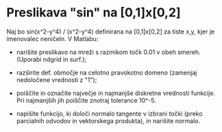 # Preslikava "sin" na [0,1]x[0,2]

Naj bo sin(x^2-y^4) / (x^2-y^4) definirana na [0,1]x[0,2] za tiste x,y, kjer je imenovalec neničeln.
V Matlabu:

* narišite preslikavo na mreži s razmikom točk 0.01 v obeh smereh. (Uporabi ndgrid in surf.);

* razširite def. območje na celotno pravokotno domeno (zamenjaj nedoločene vrednosti z "1");

* poiščite in označite največje in najmanjše diskretne vrednosti funkcije. Pri najmanjših jih poiščite znotraj tolerance 10^-5.

* napišite funkcijo, ki določi normalo tangente v izbrani točki (preko parcialnih odvodov in vektorskega produkta), in narišite normalo.